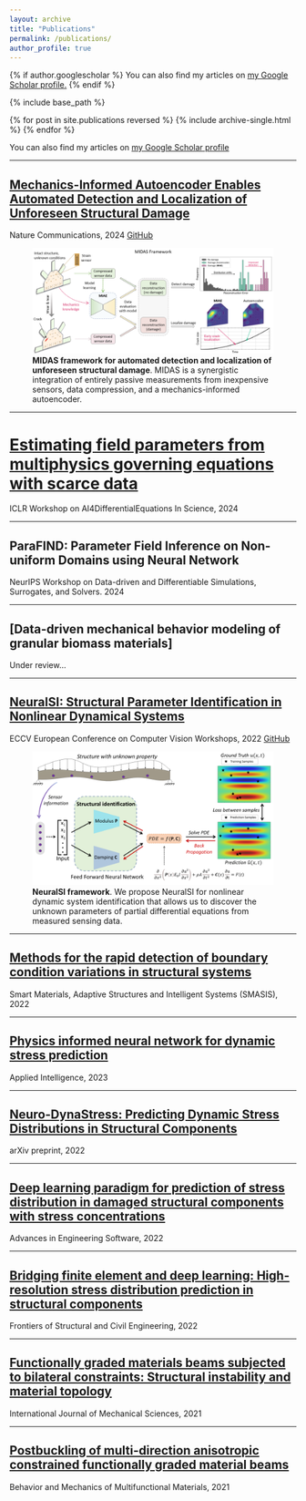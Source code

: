 ```yaml
---
layout: archive
title: "Publications"
permalink: /publications/
author_profile: true
---
```


{% if author.googlescholar %}
  You can also find my articles on <u><a href="{{author.googlescholar}}">my Google Scholar profile</a>.</u>
{% endif %}

{% include base_path %}

{% for post in site.publications reversed %}
  {% include archive-single.html %}
{% endfor %}


You can also find my articles on [my Google Scholar profile](https://scholar.google.com/citations?user=RwBW8jUAAAAJ)

---
## [Mechanics-Informed Autoencoder Enables Automated Detection and Localization of Unforeseen Structural Damage](https://www.nature.com/articles/s41467-024-52501-4)
Nature Communications, 2024 [GitHub](https://github.com/human-analysis/midas-shm)

<figure>
  <img src="/files/publications/MIDAS.png" alt="Description of the image" style="width: 800px;" />
  <figcaption><strong>MIDAS framework for automated detection and localization of unforeseen structural damage</strong>. MIDAS is a synergistic integration of entirely passive measurements from inexpensive sensors, data compression, and a mechanics-informed autoencoder.</figcaption>
</figure>

---
# [Estimating field parameters from multiphysics governing equations with scarce data](https://openreview.net/pdf?id=IofxiPg6uE)
ICLR Workshop on AI4DifferentialEquations In Science, 2024

---
## ParaFIND: Parameter Field Inference on Non-uniform Domains using Neural Network
NeurIPS Workshop on Data-driven and Differentiable Simulations, Surrogates, and Solvers. 2024

---
## [Data-driven mechanical behavior modeling of granular biomass materials]
Under review...

---
## [NeuralSI: Structural Parameter Identification in Nonlinear Dynamical Systems](https://link.springer.com/chapter/10.1007/978-3-031-25082-8_22)
ECCV European Conference on Computer Vision Workshops, 2022 [GitHub](https://github.com/human-analysis/neural-structural-identification)

<figure>
  <img src="/files/publications/NeuralSI.png" alt="Description of the image" style="width: 700px;" />
  <figcaption><strong>NeuralSI framework</strong>. We propose NeuralSI for nonlinear dynamic system identification that allows us to discover the unknown parameters of partial differential equations from measured sensing data.</figcaption>
</figure>

---
## [Methods for the rapid detection of boundary condition variations in structural systems](https://asmedigitalcollection.asme.org/SMASIS/proceedings-abstract/SMASIS2022/86274/1150809)
Smart Materials, Adaptive Structures and Intelligent Systems (SMASIS), 2022

---
## [Physics informed neural network for dynamic stress prediction](https://link.springer.com/article/10.1007/s10489-023-04923-8)
Applied Intelligence, 2023

---
## [Neuro-DynaStress: Predicting Dynamic Stress Distributions in Structural Components](https://arxiv.org/pdf/2301.02580)
arXiv preprint, 2022

---
## [Deep learning paradigm for prediction of stress distribution in damaged structural components with stress concentrations](https://www.sciencedirect.com/science/article/abs/pii/S0965997822001430)
Advances in Engineering Software, 2022

---
## [Bridging finite element and deep learning: High-resolution stress distribution prediction in structural components](https://link.springer.com/article/10.1007/s11709-022-0882-5)
Frontiers of Structural and Civil Engineering, 2022

---
## [Functionally graded materials beams subjected to bilateral constraints: Structural instability and material topology](https://www.sciencedirect.com/science/article/pii/S002074032034323X)
International Journal of Mechanical Sciences, 2021

---
## [Postbuckling of multi-direction anisotropic constrained functionally graded material beams](https://www.spiedigitallibrary.org/conference-proceedings-of-spie/11589/115890G/Postbuckling-of-multi-direction-anisotropic-constrained-functionally-graded-material-beams/10.1117/12.2593628.short)
Behavior and Mechanics of Multifunctional Materials, 2021
